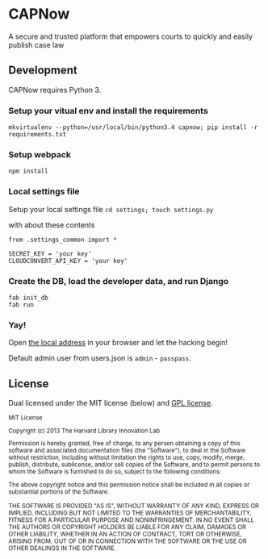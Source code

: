 # CAPNow

A secure and trusted platform that empowers courts to quickly and easily publish case law


## Development

CAPNow requires Python 3.

### Setup your vitual env and install the requirements
`mkvirtualenv --python=/usr/local/bin/python3.4 capnow; pip install -r requirements.txt`

### Setup webpack
`npm install`

### Local settings file
Setup your local settings file
`cd settings; touch settings.py`

with about these contents
```
from .settings_common import *

SECRET_KEY = 'your key'
CLOUDCONVERT_API_KEY = 'your key'
```

### Create the DB, load the developer data, and run Django
```
fab init_db
fab run
```

### Yay!
Open [the local address](http://localhost:9001/) in your browser and let the hacking begin!

Default admin user from users.json is `admin` - `passpass`.


## License

Dual licensed under the MIT license (below) and [GPL license](http://www.gnu.org/licenses/gpl-3.0.html).

<small>
MIT License

Copyright (c) 2013 The Harvard Library Innovation Lab

Permission is hereby granted, free of charge, to any person obtaining a copy of this software and associated documentation files (the "Software"), to deal in the Software without restriction, including without limitation the rights to use, copy, modify, merge, publish, distribute, sublicense, and/or sell copies of the Software, and to permit persons to whom the Software is furnished to do so, subject to the following conditions:

The above copyright notice and this permission notice shall be included in all copies or substantial portions of the Software.

THE SOFTWARE IS PROVIDED "AS IS", WITHOUT WARRANTY OF ANY KIND, EXPRESS OR IMPLIED, INCLUDING BUT NOT LIMITED TO THE WARRANTIES OF MERCHANTABILITY, FITNESS FOR A PARTICULAR PURPOSE AND NONINFRINGEMENT. IN NO EVENT SHALL THE AUTHORS OR COPYRIGHT HOLDERS BE LIABLE FOR ANY CLAIM, DAMAGES OR OTHER LIABILITY, WHETHER IN AN ACTION OF CONTRACT, TORT OR OTHERWISE, ARISING FROM, OUT OF OR IN CONNECTION WITH THE SOFTWARE OR THE USE OR OTHER DEALINGS IN THE SOFTWARE.
</small>
